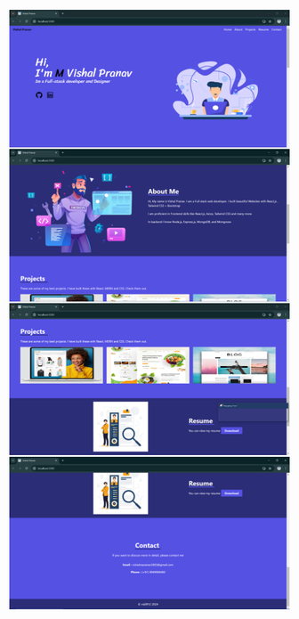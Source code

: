 ![Screenshot 1](/screenshots/Capture1.PNG?raw=true "Optional Title")
![Screenshot 2](/screenshots/Capture2.PNG?raw=true "Optional Title")
![Screenshot 3](/screenshots/Capture3.PNG?raw=true "Optional Title")
![Screenshot 4](/screenshots/Capture4.PNG?raw=true "Optional Title")